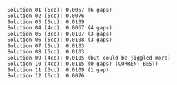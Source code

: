 
    Solution 01 (5cc): 0.0057 (6 gaps)
    Solution 02 (5cc): 0.0076
    Solution 03 (5cc): 0.0109
    Solution 04 (4cc): 0.0067 (4 gaps)
    Solution 05 (3cc): 0.0107 (3 gaps)
    Solution 06 (5cc): 0.0108 (3 gaps)
    Solution 07 (5cc): 0.0103
    Solution 08 (5cc): 0.0103
    Solution 09 (4cc): 0.0105 (but could be jiggled more)
    Solution 10 (4cc): 0.0115 (0 gaps) (CURRENT BEST)
    Solution 11 (3cc): 0.0109 (1 gap)
    Solution 12 (6cc): 0.0076

